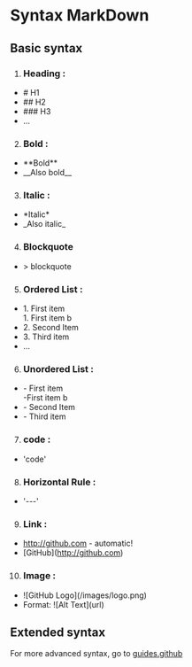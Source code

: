 # Syntax MarkDown

## Basic syntax

1. ### Heading :
  - \# H1
  - \#\# H2
  - \#\#\# H3
  - ...

2. ### Bold :
  - \*\*Bold**
  - \_\_Also bold__

3. ### Italic :
  - \*Italic*
  - \_Also italic_

4. ### Blockquote
  - \> blockquote

5. ### Ordered List :
  - 1\. First item  
      1\. First item b
  - 2\. Second Item
  - 3\. Third item
  - ...

6. ### Unordered List :
  - \- First item  
      \-First item b
  - \- Second Item
  - \- Third item

7. ### code :
  - 'code'

8. ### Horizontal Rule :
  - '---'

9. ### Link :
  - http://github.com \- automatic!
  - \[GitHub](http://github.com)

10. ### Image :
  - \!\[GitHub Logo](/images/logo.png)
  - Format: \!\[Alt Text](url)


## Extended syntax

For more advanced syntax, go to [guides.github](https://guides.github.com/features/mastering-markdown/)